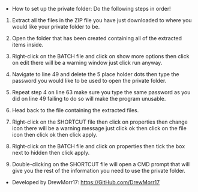 - How to set up the private folder:   Do the following steps in order!

1) Extract all the files in the ZIP file you have just downloaded to where you would like your private folder to be.

2) Open the folder that has been created containing all of the extracted items inside.

3) Right-click on the BATCH file and click on show more options then click on edit there will be a warning window just click run anyway.

4) Navigate to line 49 and delete the 5 place holder dots then type the password you would like to be used to open the private folder.

5) Repeat step 4 on line 63 make sure you type the same password as you did on line 49 failing to do so will make the program unusable.

6) Head back to the file containing the extracted files.

7) Right-click on the SHORTCUT file then click on properties then change icon there will be a warning message just click ok then click on the file icon then click ok then click apply.

8) Right-click on the BATCH file and click on properties then tick the box next to hidden then click apply.

9) Double-clicking on the SHORTCUT file will open a CMD prompt that will give you the rest of the information you need to use the private folder.

- Developed by DrewMorr17:   https://GitHub.com/DrewMorr17
